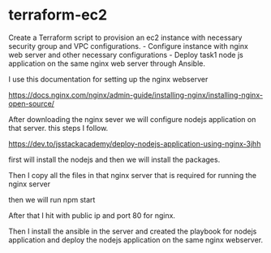 # terraform-ec2
Create a Terraform script to provision an ec2 instance with necessary security group and VPC configurations. - Configure instance with nginx web server and other necessary configurations - Deploy task1 node js application on the same nginx web server through Ansible.

I use this documentation for setting up the nginx webserver

https://docs.nginx.com/nginx/admin-guide/installing-nginx/installing-nginx-open-source/

After downloading the nginx sever we will configure nodejs application on that server. this steps I follow.

https://dev.to/jsstackacademy/deploy-nodejs-application-using-nginx-3jhh

first will install the nodejs and then we will install the packages.


Then I copy all the files in that nginx server that is required for running the nginx server

then we will run npm start


After that I hit with public ip and port 80 for nginx.

Then I install the ansible in the server and created the playbook for nodejs application and deploy the nodejs application on the same nginx webserver.

